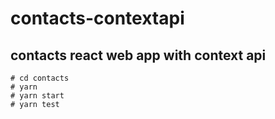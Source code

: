 # contacts-contextapi

## contacts react web app with context api

```
# cd contacts
# yarn
# yarn start
# yarn test
```

